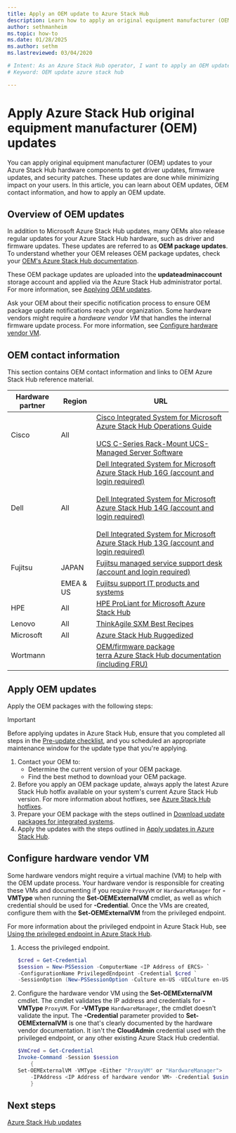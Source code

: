```yaml
---
title: Apply an OEM update to Azure Stack Hub
description: Learn how to apply an original equipment manufacturer (OEM) update to Azure Stack Hub.
author: sethmanheim
ms.topic: how-to
ms.date: 01/28/2025
ms.author: sethm
ms.lastreviewed: 03/04/2020

# Intent: As an Azure Stack Hub operator, I want to apply an OEM update to Azure Stack Hub so I can get driver updates and security patches.
# Keyword: OEM update azure stack hub

---
```


# Apply Azure Stack Hub original equipment manufacturer (OEM) updates

You can apply original equipment manufacturer (OEM) updates to your Azure Stack Hub hardware components to get driver updates, firmware updates, and security patches. These updates are done while minimizing impact on your users. In this article, you can learn about OEM updates, OEM contact information, and how to apply an OEM update.

## Overview of OEM updates

In addition to Microsoft Azure Stack Hub updates, many OEMs also release regular updates for your Azure Stack Hub hardware, such as driver and firmware updates. These updates are referred to as **OEM package updates**. To understand whether your OEM releases OEM package updates, check your [OEM's Azure Stack Hub documentation](#oem-contact-information).

These OEM package updates are uploaded into the **updateadminaccount** storage account and applied via the Azure Stack Hub administrator portal. For more information, see [Applying OEM updates](#apply-oem-updates).

Ask your OEM about their specific notification process to ensure OEM package update notifications reach your organization. Some hardware vendors might require a *hardware vendor VM* that handles the internal firmware update process. For more information, see [Configure hardware vendor VM](#configure-hardware-vendor-vm).

## OEM contact information

This section contains OEM contact information and links to OEM Azure Stack Hub reference material.

| Hardware partner | Region | URL |
|-----|----|-----|
| Cisco | All | [Cisco Integrated System for Microsoft Azure Stack Hub Operations Guide](https://www.cisco.com/c/en/us/td/docs/unified_computing/ucs/azure-stack/b_Azure_Stack_Operations_Guide_4-0/b_Azure_Stack_Operations_Guide_4-0_chapter_01000.html)<br><br>[UCS C-Series Rack-Mount UCS-Managed Server Software](https://www.cisco.com/c/en/us/support/servers-unified-computing/ucs-c-series-rack-mount-ucs-managed-server-software/series.html) |
| Dell | All | [Dell Integrated System for Microsoft Azure Stack Hub 16G (account and login required)](https://www.dell.com/support/product-details/en-us/product/cloud-for-microsoft-azure-stack16g/drivers)<br><br>[Dell Integrated System for Microsoft Azure Stack Hub 14G (account and login required)](https://www.dell.com/support/product-details/en-us/product/cloud-for-microsoft-azure-stack14g/drivers)<br><br>[Dell Integrated System for Microsoft Azure Stack Hub 13G (account and login required)](https://www.dell.com/support/product-details/en-us/product/cloud-for-microsoft-azure-stack13g/drivers) |
| Fujitsu | JAPAN | [Fujitsu managed service support desk (account and login required)](https://eservice.fujitsu.com/supportdesk-web/) |
|  | EMEA & US | [Fujitsu support IT products and systems](https://support.ts.fujitsu.com/IndexContact.asp?lng=COM&ln=no&LC=del) |
| HPE | All | [HPE ProLiant for Microsoft Azure Stack Hub](http://www.hpe.com/info/MASupdates) |
| Lenovo | All | [ThinkAgile SXM Best Recipes](https://datacentersupport.lenovo.com/us/en/solutions/ht505122)
| Microsoft | All | [Azure Stack Hub Ruggedized](../ruggedized/oem-release-notes-rca.md)
| Wortmann |  | [OEM/firmware package](https://drive.terracloud.de/dl/fiTdTb66mwDAJWgUXUW8KNsd/)<br>[terra Azure Stack Hub documentation (including FRU)](https://aka.ms/aa6zktc)

## Apply OEM updates

Apply the OEM packages with the following steps:

> [!IMPORTANT]
> Before applying updates in Azure Stack Hub, ensure that you completed all steps in the [Pre-update checklist](release-notes-checklist.md), and you scheduled an appropriate maintenance window for the update type that you're applying.

1. Contact your OEM to:
      - Determine the current version of your OEM package.
      - Find the best method to download your OEM package.
1. Before you apply an OEM package update, always apply the latest Azure Stack Hub hotfix available on your system's current Azure Stack Hub version. For more information about hotfixes, see [Azure Stack Hub hotfixes](azure-stack-servicing-policy.md#hotfixes).
1. Prepare your OEM package with the steps outlined in [Download update packages for integrated systems](azure-stack-servicing-policy.md).
1. Apply the updates with the steps outlined in [Apply updates in Azure Stack Hub](azure-stack-apply-updates.md).

## Configure hardware vendor VM

Some hardware vendors might require a virtual machine (VM) to help with the OEM update process. Your hardware vendor is responsible for creating these VMs and documenting if you require `ProxyVM` or `HardwareManager` for **-VMType** when running the **Set-OEMExternalVM** cmdlet, as well as which credential should be used for **-Credential**. Once the VMs are created, configure them with the **Set-OEMExternalVM** from the privileged endpoint.

For more information about the privileged endpoint in Azure Stack Hub, see [Using the privileged endpoint in Azure Stack Hub](azure-stack-privileged-endpoint.md).

1. Access the privileged endpoint.

   ```powershell
   $cred = Get-Credential
   $session = New-PSSession -ComputerName <IP Address of ERCS> `
   -ConfigurationName PrivilegedEndpoint -Credential $cred `
   -SessionOption (New-PSSessionOption -Culture en-US -UICulture en-US)
   ```

1. Configure the hardware vendor VM using the **Set-OEMExternalVM** cmdlet. The cmdlet validates the IP address and credentials for **-VMType** `ProxyVM`. For **-VMType** `HardwareManager`, the cmdlet doesn't validate the input. The **-Credential** parameter provided to **Set-OEMExternalVM** is one that's clearly documented by the hardware vendor documentation. It isn't the **CloudAdmin** credential used with the privileged endpoint, or any other existing Azure Stack Hub credential.

   ```powershell
   $VmCred = Get-Credential
   Invoke-Command -Session $session
       {
   Set-OEMExternalVM -VMType <Either "ProxyVM" or "HardwareManager">
       -IPAddress <IP Address of hardware vendor VM> -Credential $using:VmCred
       }
   ```

## Next steps

[Azure Stack Hub updates](azure-stack-updates.md)
